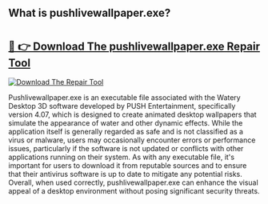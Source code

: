## What is pushlivewallpaper.exe? 

# <h2><a href="https://exedetect.com/download.php?pushlivewallpaper.exe">🔗 👉 Download The pushlivewallpaper.exe Repair Tool</a></h2>

[![Download The Repair Tool](https://exedetect.com/download-button.jpg)](https://exedetect.com/download.php?pushlivewallpaper.exe)

Pushlivewallpaper.exe is an executable file associated with the Watery Desktop 3D software developed by PUSH Entertainment, specifically version 4.07, which is designed to create animated desktop wallpapers that simulate the appearance of water and other dynamic effects. While the application itself is generally regarded as safe and is not classified as a virus or malware, users may occasionally encounter errors or performance issues, particularly if the software is not updated or conflicts with other applications running on their system. As with any executable file, it's important for users to download it from reputable sources and to ensure that their antivirus software is up to date to mitigate any potential risks. Overall, when used correctly, pushlivewallpaper.exe can enhance the visual appeal of a desktop environment without posing significant security threats.